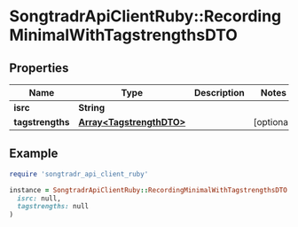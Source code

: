 # SongtradrApiClientRuby::RecordingMinimalWithTagstrengthsDTO

## Properties

| Name | Type | Description | Notes |
| ---- | ---- | ----------- | ----- |
| **isrc** | **String** |  |  |
| **tagstrengths** | [**Array&lt;TagstrengthDTO&gt;**](TagstrengthDTO.md) |  | [optional] |

## Example

```ruby
require 'songtradr_api_client_ruby'

instance = SongtradrApiClientRuby::RecordingMinimalWithTagstrengthsDTO.new(
  isrc: null,
  tagstrengths: null
)
```

